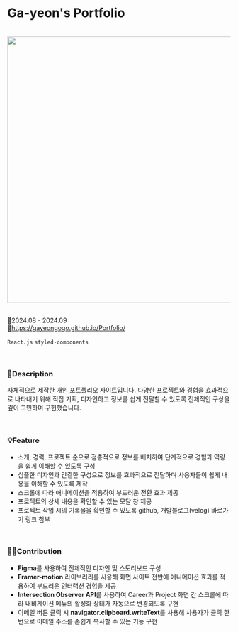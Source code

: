 # Ga-yeon's Portfolio

<br>

<div align="center">
  <img src="https://github.com/user-attachments/assets/988bf618-9cd0-4b4b-aab8-8f799597f5e5" width="600px">
</div>

<br>

📅2024.08 - 2024.09
<br>
🔗https://gayeongogo.github.io/Portfolio/

`React.js` `styled-components`

<br>

### 📑Description
자체적으로 제작한 개인 포트폴리오 사이트입니다. 다양한 프로젝트와 경험을 효과적으로 나타내기 위해 직접 기획, 디자인하고 정보를 쉽게 전달할 수 있도록 전체적인 구상을 깊이 고민하며 구현했습니다.

<br>

### 💡Feature
* 소개, 경력, 프로젝트 순으로 점층적으로 정보를 배치하여 단계적으로 경험과 역량을 쉽게 이해할 수 있도록 구성
* 심플한 디자인과 간결한 구성으로 정보를 효과적으로 전달하며 사용자들이 쉽게 내용을 이해할 수 있도록 제작
* 스크롤에 따라 애니메이션을 적용하여 부드러운 전환 효과 제공
* 프로젝트의 상세 내용을 확인할 수 있는 모달 창 제공
* 프로젝트 작업 시의 기록물을 확인할 수 있도록 github, 개발블로그(velog) 바로가기 링크 첨부

<br>

### 🙋‍♀️Contribution
* <B>Figma</B>를 사용하여 전체적인 디자인 및 스토리보드 구성
* <B>Framer-motion</B> 라이브러리를 사용해 화면 사이트 전반에 애니메이션 효과를 적용하여 부드러운 인터랙션 경험을 제공
* <B>Intersection Observer API</B>를 사용하여 Career과 Project 화면 간 스크롤에 따라 내비게이션 메뉴의 활성화 상태가 자동으로 변경되도록 구현
* 이메일 버튼 클릭 시 <B>navigator.clipboard.writeText</B>를 사용해 사용자가 클릭 한 번으로 이메일 주소를 손쉽게 복사할 수 있는 기능 구현
